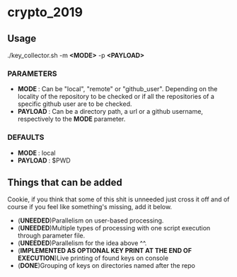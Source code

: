 # crypto_2019

## Usage
./key_collector.sh -m <strong>\<MODE\></strong> -p <strong> \<PAYLOAD\></strong>

### PARAMETERS
- <strong> MODE </strong>: Can be "local", "remote" or "github_user". Depending on the locality of the repository to be checked or if all the repositories of a specific github user are to be checked.  
- <strong> PAYLOAD </strong>: Can be a directory path, a url or a github username, respectively to the <strong> MODE </strong> parameter. 

### DEFAULTS
- <strong> MODE </strong>: local
- <strong> PAYLOAD </strong>: $PWD
## Things that can be added
Cookie, if you think that some of this shit is unneeded just cross it off and of course if you feel like something's missing, add it below.

- (<strong>UNEEDED</strong>)Parallelism on user-based processing.
- (<strong>UNEEDED</strong>)Multiple types of processing with one script execution through parameter file.
- (<strong>UNEEDED</strong>)Parallelism for the idea above ^^.
- (<strong>IMPLEMENTED AS OPTIONAL KEY PRINT AT THE END OF EXECUTION</strong>)Live printing of found keys on console
- (<strong>DONE</strong>)Grouping of keys on directories named after the repo 
